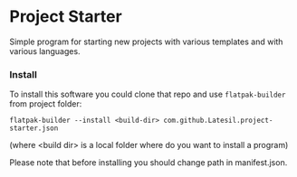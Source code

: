 # Project Starter

Simple program for starting new projects with various templates and with various languages.


### Install

To install this software you could clone that repo and use `flatpak-builder` from project folder:

`flatpak-builder --install <build-dir> com.github.Latesil.project-starter.json`

(where \<build dir\> is a local folder where do you want to install a program)

Please note that before installing you should change path in manifest.json.
